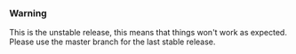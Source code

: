 ### Warning
This is the unstable release, this means that things won't work as expected.
Please use the master branch for the last stable release. 